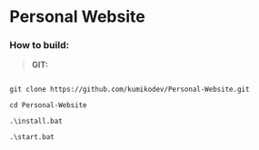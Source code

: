 # Personal Website





### How to build:

> **GIT:**

```

git clone https://github.com/kumikodev/Personal-Website.git

cd Personal-Website

.\install.bat

.\start.bat
```
